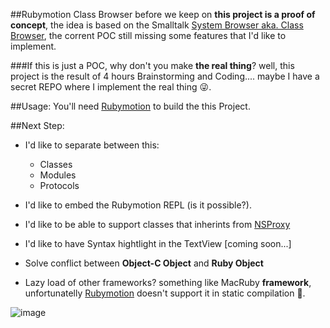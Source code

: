 ##Rubymotion Class Browser
before we keep on __this project is a proof of concept__, the idea is based on the Smalltalk [System Browser aka. Class Browser][2], the corrent POC still missing some features that I'd like to implement.

###If this is just a POC, why don't you make __the real thing__?
well, this project is the result of 4 hours Brainstorming and Coding....
maybe I have a secret REPO where I implement the real thing 😜.

##Usage:
You'll need [Rubymotion][1] to build the this Project.

##Next Step:
- I'd like to separate between this:
    - Classes
	- Modules
	- Protocols

- I'd like to embed the Rubymotion REPL (is it possible?).
- I'd like to be able to support classes that inherints from [NSProxy][3]
- I'd like to have Syntax hightlight in the TextView [coming soon...]
- Solve conflict between **Object-C Object** and **Ruby Object**
- Lazy load of other frameworks? something like MacRuby __framework__, unfortunatelly [Rubymotion][1] doesn't support it in static compilation 🐼.

![image](https://github.com/seanlilmateus/browser/blob/master/screen_shot?raw=true "Screen Shot")

[1]: http://www.rubymotion.com
[2]: http://wiki.scratch.mit.edu/wiki/Smalltalk#The_System_Browser
[3]: https://developer.apple.com/library/mac/documentation/cocoa/reference/foundation/classes/NSProxy_Class/Reference/Reference.html